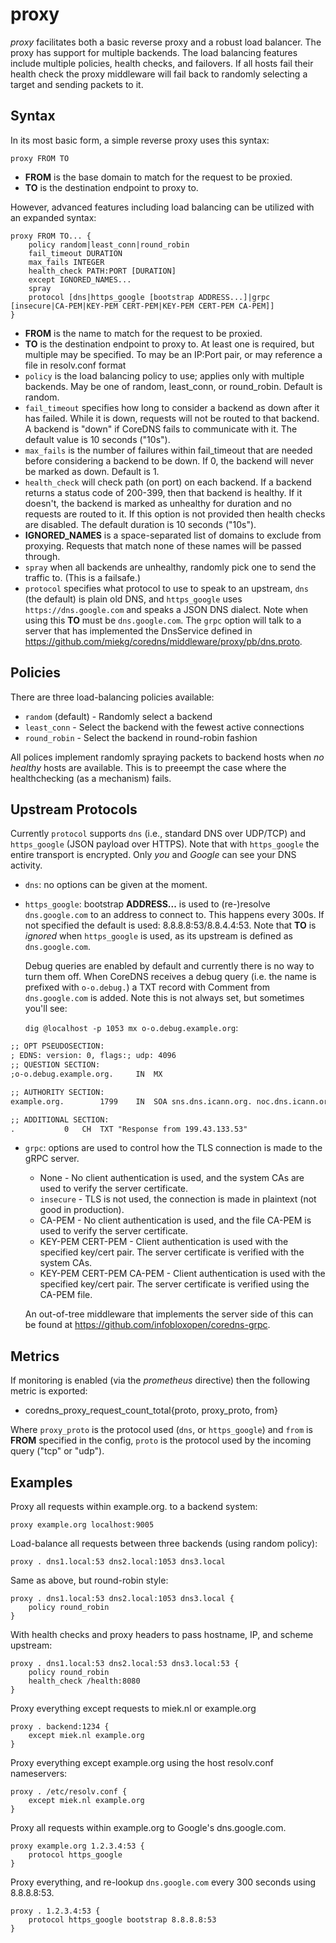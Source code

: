 # proxy

*proxy* facilitates both a basic reverse proxy and a robust load balancer. The proxy has support for
 multiple backends. The load balancing features include multiple policies, health checks, and
 failovers. If all hosts fail their health check the proxy middleware will fail back to randomly
 selecting a target and sending packets to it.

## Syntax

In its most basic form, a simple reverse proxy uses this syntax:

~~~
proxy FROM TO
~~~

* **FROM** is the base domain to match for the request to be proxied.
* **TO** is the destination endpoint to proxy to.

However, advanced features including load balancing can be utilized with an expanded syntax:

~~~
proxy FROM TO... {
    policy random|least_conn|round_robin
    fail_timeout DURATION
    max_fails INTEGER
    health_check PATH:PORT [DURATION]
    except IGNORED_NAMES...
    spray
    protocol [dns|https_google [bootstrap ADDRESS...]|grpc [insecure|CA-PEM|KEY-PEM CERT-PEM|KEY-PEM CERT-PEM CA-PEM]]
}
~~~

* **FROM** is the name to match for the request to be proxied.
* **TO** is the destination endpoint to proxy to. At least one is required, but multiple may be specified. To may be an IP:Port pair, or may reference a file in resolv.conf format
* `policy` is the load balancing policy to use; applies only with multiple backends. May be one of random, least_conn, or round_robin. Default is random.
* `fail_timeout` specifies how long to consider a backend as down after it has failed. While it is down, requests will not be routed to that backend. A backend is "down" if CoreDNS fails to communicate with it. The default value is 10 seconds ("10s").
* `max_fails` is the number of failures within fail_timeout that are needed before considering a backend to be down. If 0, the backend will never be marked as down. Default is 1.
* `health_check` will check path (on port) on each backend. If a backend returns a status code of 200-399, then that backend is healthy. If it doesn't, the backend is marked as unhealthy for duration and no requests are routed to it. If this option is not provided then health checks are disabled. The default duration is 10 seconds ("10s").
* **IGNORED_NAMES** is a space-separated list of domains to exclude from proxying. Requests that match none of these names will be passed through.
* `spray` when all backends are unhealthy, randomly pick one to send the traffic to. (This is a failsafe.)
* `protocol` specifies what protocol to use to speak to an upstream, `dns` (the default) is plain old DNS, and
  `https_google` uses `https://dns.google.com` and speaks a JSON DNS dialect. Note when using this
  **TO** must be `dns.google.com`. The `grpc` option will talk to a server that has implemented the DnsService defined
  in https://github.com/miekg/coredns/middleware/proxy/pb/dns.proto.

## Policies

There are three load-balancing policies available:
* `random` (default) - Randomly select a backend
* `least_conn` - Select the backend with the fewest active connections
* `round_robin` - Select the backend in round-robin fashion

All polices implement randomly spraying packets to backend hosts when *no healthy* hosts are
available. This is to preeempt the case where the healthchecking (as a mechanism) fails.

## Upstream Protocols

Currently `protocol` supports `dns` (i.e., standard DNS over UDP/TCP) and `https_google` (JSON
payload over HTTPS). Note that with `https_google` the entire transport is encrypted. Only *you* and
*Google* can see your DNS activity.

* `dns`: no options can be given at the moment.
* `https_google`: bootstrap **ADDRESS...** is used to (re-)resolve `dns.google.com` to an address to
  connect to. This happens every 300s. If not specified the default is used: 8.8.8.8:53/8.8.4.4:53.
  Note that **TO** is *ignored* when `https_google` is used, as its upstream is defined as
  `dns.google.com`.

  Debug queries are enabled by default and currently there is no way to turn them off. When CoreDNS
  receives a debug query (i.e. the name is prefixed with `o-o.debug.`) a TXT record with Comment
  from `dns.google.com` is added. Note this is not always set, but sometimes you'll see:

  `dig @localhost -p 1053 mx o-o.debug.example.org`:

~~~ txt
;; OPT PSEUDOSECTION:
; EDNS: version: 0, flags:; udp: 4096
;; QUESTION SECTION:
;o-o.debug.example.org.		IN	MX

;; AUTHORITY SECTION:
example.org.		1799	IN	SOA	sns.dns.icann.org. noc.dns.icann.org. 2016110711 7200 3600 1209600 3600

;; ADDITIONAL SECTION:
.			0	CH	TXT	"Response from 199.43.133.53"
~~~
* `grpc`: options are used to control how the TLS connection is made to the gRPC server.
  * None - No client authentication is used, and the system CAs are used to verify the server certificate.
  * `insecure` - TLS is not used, the connection is made in plaintext (not good in production).
  * CA-PEM - No client authentication is used, and the file CA-PEM is used to verify the server certificate.
  * KEY-PEM CERT-PEM - Client authentication is used with the specified key/cert pair. The server certificate is verified
    with the system CAs.
  * KEY-PEM CERT-PEM CA-PEM - Client authentication is used with the specified key/cert pair. The server certificate is
    verified using the CA-PEM file.

  An out-of-tree middleware that implements the server side of this can be found at https://github.com/infobloxopen/coredns-grpc.

## Metrics

If monitoring is enabled (via the *prometheus* directive) then the following metric is exported:

* coredns_proxy_request_count_total{proto, proxy_proto, from}

Where `proxy_proto` is the protocol used (`dns`, or `https_google`) and `from` is **FROM** specified in
the config, `proto` is the protocol used by the incoming query ("tcp" or "udp").

## Examples

Proxy all requests within example.org. to a backend system:

~~~
proxy example.org localhost:9005
~~~

Load-balance all requests between three backends (using random policy):

~~~
proxy . dns1.local:53 dns2.local:1053 dns3.local
~~~

Same as above, but round-robin style:

~~~
proxy . dns1.local:53 dns2.local:1053 dns3.local {
	policy round_robin
}
~~~

With health checks and proxy headers to pass hostname, IP, and scheme upstream:

~~~
proxy . dns1.local:53 dns2.local:53 dns3.local:53 {
	policy round_robin
	health_check /health:8080
}
~~~

Proxy everything except requests to miek.nl or example.org

~~~
proxy . backend:1234 {
	except miek.nl example.org
}
~~~

Proxy everything except example.org using the host resolv.conf nameservers:

~~~
proxy . /etc/resolv.conf {
	except miek.nl example.org
}
~~~

Proxy all requests within example.org to Google's dns.google.com.

~~~
proxy example.org 1.2.3.4:53 {
    protocol https_google
}
~~~

Proxy everything, and re-lookup `dns.google.com` every 300 seconds using 8.8.8.8:53.

~~~
proxy . 1.2.3.4:53 {
    protocol https_google bootstrap 8.8.8.8:53
}
~~~
